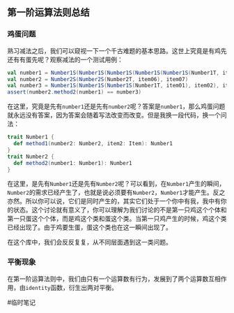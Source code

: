 ## 第一阶运算法则总结
### 鸡蛋问题
熟习减法之后，我们可以窥视一下一个千古难题的基本思路。这世上究竟是有鸡先还有有蛋先呢？观察减法的一个测试用例：
```scala
val number1 = Number1S(Number1S(Number1S(Number1S(Number1S(Number1T, item01), item02), item03), item04), item05)
val number2 = Number2S(Number2S(Number2T, item06), item07)
val number3 = Number1S(Number1S(Number1S(Number1T, item01), item02), item03)
assert(number2.method2(number1) == number3)
```
在这里，究竟是先有`number1`还是先有`number2`呢？答案是`number1`，那么鸡蛋问题就永远没有答案，因为答案会随着写法改变而改变。但是我换一段代码，换一个问法：
```scala
trait Number1 {
  def method1(number2: Number2, item2: Item): Number1
}
trait Number2 {
  def method2(number1: Number1): Number1
}
```
在这里，是先有`Number1`还是先有`Number2`呢？可以看到，在`Number1`产生的瞬间，`Number2`的需求已经产生了，也就是说必须要有`Number2`，`Number1`才能产生。反之亦然。所以你可以说，它们是同时产生的，其实它们处于一个你中有我，我中有你的状态。这个讨论就有意义了，你可以理解为我们讨论的不是第一只鸡这个个体和第一只蛋这个个体，而是鸡这个类和蛋这个类。当第一只鸡产生的时候，鸡这个类已经出现了。由于鸡要生蛋，蛋这个类也在这一瞬间出现了。

在这个库中，我们会反反复复，从不同层面遇到这一类问题。

### 平衡现象


在第一阶运算法则中，我们由只有一个运算数有行为，发展到了两个运算数互相作用，由`identity`函数，衍生出两对平衡。


#临时笔记
